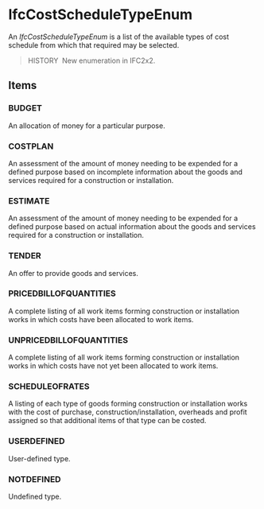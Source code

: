 # IfcCostScheduleTypeEnum

An _IfcCostScheduleTypeEnum_ is a list of the available types of cost schedule from which that required may be selected.

> HISTORY&nbsp; New enumeration in IFC2x2.

## Items

### BUDGET
An allocation of money for a particular purpose.

### COSTPLAN
An assessment of the amount of money needing to be expended for a defined purpose based on incomplete information about the goods and services required for a construction or installation.

### ESTIMATE
An assessment of the amount of money needing to be expended for a defined purpose based on actual information about the goods and services required for a construction or installation.

### TENDER
An offer to provide goods and services.

### PRICEDBILLOFQUANTITIES
A complete listing of all work items forming construction or installation works in which costs have been allocated to work items.

### UNPRICEDBILLOFQUANTITIES
A complete listing of all work items forming construction or installation works in which costs have not yet been allocated to work items.

### SCHEDULEOFRATES
A listing of each type of goods forming construction or installation works with the cost of purchase, construction/installation, overheads and profit assigned so that additional items of that type can be costed.

### USERDEFINED
User-defined type.

### NOTDEFINED
Undefined type.
